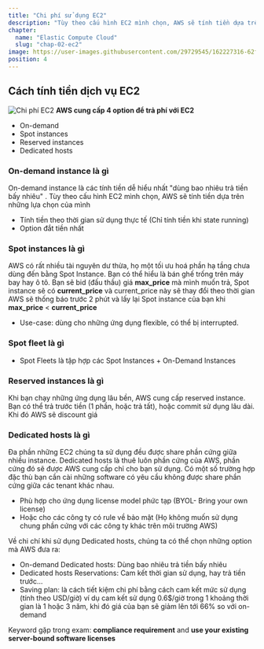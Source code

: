 ```yaml
---
title: "Chi phí sử dụng EC2"
description: "Tùy theo cấu hình EC2 mình chọn, AWS sẽ tính tiền dựa trên những lựa chọn của mình. Khi bạn chạy những ứng dụng lâu bền, AWS cung cấp reserved instance. Bạn có thể trả trước tiền (1 phần, hoặc trả tất), hoặc commit sử dụng lâu dài. Khi đó AWS sẽ discount giá"
chapter:
  name: "Elastic Compute Cloud"
  slug: "chap-02-ec2"
image: https://user-images.githubusercontent.com/29729545/162227316-62f67100-d142-4a64-9c78-8f15b94143ac.png
position: 4
---
```


## Cách tính tiền dịch vụ EC2

![Chi phí EC2](https://user-images.githubusercontent.com/29729545/162227316-62f67100-d142-4a64-9c78-8f15b94143ac.png)
**AWS cung cấp 4 option để trả phí với EC2**

- On-demand
- Spot instances
- Reserved instances
- Dedicated hosts

### On-demand instance là gì

On-demand instance là các tính tiền dễ hiểu nhất "dùng bao nhiêu trả tiền bấy nhiêu" . Tùy theo cấu hình EC2 mình chọn, AWS sẽ tính tiền dựa trên những lựa chọn của mình

- Tính tiền theo thời gian sử dụng thực tế (Chỉ tính tiền khi state running)
- Option đắt tiền nhất

### Spot instances là gì

AWS có rất nhiều tài nguyên dư thừa, họ một tối ưu hoá phần hạ tầng chưa dùng đến bằng Spot Instance. Bạn có thể hiểu là bán ghế trống trên máy bay hay ô tô.
Bạn sẽ bid (đấu thầu) giá **max_price** mà mình muốn trả, Spot instance sẽ có **current_price** và current_price này sẽ thay đổi theo thời gian <br /> AWS sẽ thống báo trước 2 phút và lấy lại Spot instance của bạn khi **max_price** < **current_price**

- Use-case: dùng cho những ứng dụng flexible, có thể bị interrupted.

### Spot fleet là gì

- Spot Fleets là tập hợp các Spot Instances + On-Demand Instances

### Reserved instances là gì

Khi bạn chạy những ứng dụng lâu bền, AWS cung cấp reserved instance. Bạn có thể trả trước tiền (1 phần, hoặc trả tất), hoặc commit sử dụng lâu dài. Khi đó AWS sẽ discount giá

### Dedicated hosts là gì

Đa phần những EC2 chúng ta sử dụng đều được share phần cứng giữa nhiều instance. Dedicated hosts là thuê luôn phần cứng của AWS, phần cứng đó sẽ được AWS cung cấp chỉ cho bạn sử dụng. Có một số trường hợp đặc thù bạn cần cài những software có yêu cầu không được share phần cứng giữa các tenant khác nhau.

- Phù hợp cho ứng dụng license model phức tạp (BYOL- Bring your own license)
- Hoặc cho các công ty có rule về bảo mật (Họ không muốn sử dụng chung phần cứng với các công ty khác trên môi trường AWS)

Về chi chí khi sử dụng Dedicated hosts, chúng ta có thể chọn những option mà AWS đưa ra:

- On-demand Dedicated hosts: Dùng bao nhiêu trả tiền bấy nhiêu
- Dedicated hosts Reservations: Cam kết thời gian sử dụng, hay trả tiền trước...
- Saving plan: là cách tiết kiệm chi phí bằng cách cam kết mức sử dụng (tính theo USD/giờ) ví dụ cam kết sử dụng 0.6$/giờ trong 1 khoảng thời gian là 1 hoặc 3 năm, khi đó giá của bạn sẽ giảm lên tới 66% so với on-demand

Keyword gặp trong exam: **compliance requirement** and **use your existing server-bound software licenses**
